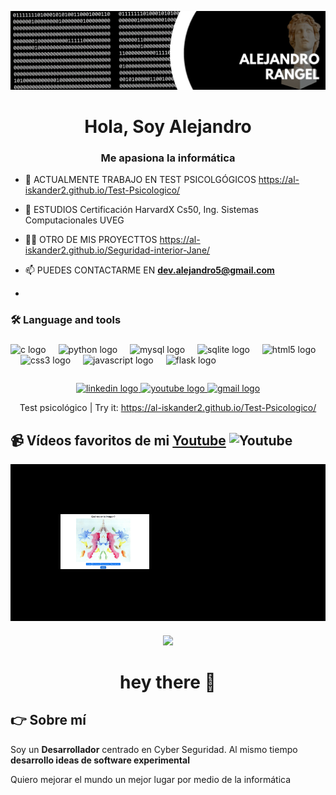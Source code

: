 [![Header](fondo_dev.png "Header")](https://www.youtube.com/@palabraconexavirtual9758)


<!-- Generado con https://rahuldkjain.github.io/gh-profile-readme-generator/ -->
<h1 align="center">Hola, Soy Alejandro</h1>
<h3 align="center">Me apasiona la informática</h3>


- 🔭 ACTUALMENTE TRABAJO EN TEST PSICOLGÓGICOS https://al-iskander2.github.io/Test-Psicologico/

- 🌱 ESTUDIOS  Certificación HarvardX Cs50, Ing. Sistemas Computacionales UVEG

- 👨‍💻 OTRO DE MIS PROYECTTOS https://al-iskander2.github.io/Seguridad-interior-Jane/ 

- 📫 PUEDES CONTACTARME EN **dev.alejandro5@gmail.com**

- 

<h3 align="left">🛠 Language and tools</h3>

###

<div align="left">
  <img src="https://cdn.jsdelivr.net/gh/devicons/devicon/icons/c/c-original.svg" height="40" alt="c logo"  />
  <img width="12" />
  <img src="https://cdn.jsdelivr.net/gh/devicons/devicon/icons/python/python-original.svg" height="40" alt="python logo"  />
  <img width="12" />
  <img src="https://cdn.jsdelivr.net/gh/devicons/devicon/icons/mysql/mysql-original.svg" height="40" alt="mysql logo"  />
  <img width="12" />
  <img src="https://cdn.jsdelivr.net/gh/devicons/devicon/icons/sqlite/sqlite-original.svg" height="40" alt="sqlite logo"  />
  <img width="12" />
  <img src="https://cdn.jsdelivr.net/gh/devicons/devicon/icons/html5/html5-original.svg" height="40" alt="html5 logo"  />
  <img width="12" />
  <img src="https://cdn.jsdelivr.net/gh/devicons/devicon/icons/css3/css3-original.svg" height="40" alt="css3 logo"  />
  <img width="12" />
  <img src="https://cdn.jsdelivr.net/gh/devicons/devicon/icons/javascript/javascript-original.svg" height="40" alt="javascript logo"  />
  <img width="12" />
  <img src="https://cdn.jsdelivr.net/gh/devicons/devicon/icons/flask/flask-original.svg" height="40" alt="flask logo"  />
</div>
<pre></pre>
<div align="center">
  <a href="https://www.linkedin.com/in/alejandro-rangel-62457815b/" target="_blank">
    <img src="https://img.shields.io/static/v1?message=LinkedIn&logo=linkedin&label=&color=0077B5&logoColor=white&labelColor=&style=for-the-badge" height="25" alt="linkedin logo"  />
  </a>
  <a href="https://youtu.be/PjCA7G7hTuA" target="_blank">
    <img src="https://img.shields.io/static/v1?message=Youtube&logo=youtube&label=&color=FF0000&logoColor=white&labelColor=&style=for-the-badge" height="25" alt="youtube logo"  />
  </a>
  <a href="dev.alejandro5@gmail.com" target="_blank">
    <img src="https://img.shields.io/static/v1?message=Gmail&logo=gmail&label=&color=D14836&logoColor=white&labelColor=&style=for-the-badge" height="25" alt="gmail logo"  />
  </a>

  Test psicológico | Try it: https://al-iskander2.github.io/Test-Psicologico/

</div>

###

<h3 align="left"></h3>

###

## 📹 Vídeos favoritos de mi [Youtube](https://www.youtube.com/@palabraconexavirtual9758) ![Youtube](https://img.shields.io/youtube/channel/subscribers/UC3iVwWjDFlcMW4NPVfS3-NA)
<a href='https://www.youtube.com/watch?v=PjCA7G7hTuA&t=64s&ab_channel=PalabraConexaVirtual' title="" target='_blank' style="display: inline-block; background-color: black; padding: 30px;">
  <img width='32%' src='miniatura.png' style="border: 50px solid black;" />
</a>


###

<div align="center">
  <img src="https://visitor-badge.laobi.icu/badge?page_id=Al-iskander2.Al-iskander2&"  />
</div>

###

<h1 align="center">hey there 👋</h1>


## 👉 Sobre mí
Soy un **Desarrollador**  centrado en Cyber Seguridad.
Al mismo tiempo **desarrollo ideas de software experimental**

Quiero mejorar el mundo un mejor lugar por medio de la informática

###


